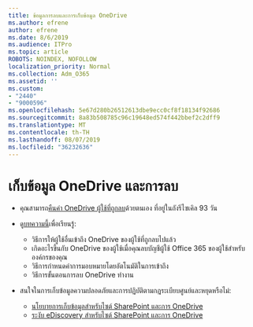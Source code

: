 ```yaml
---
title: ข้อมูลการลบและการเก็บข้อมูล OneDrive
ms.author: efrene
author: efrene
ms.date: 8/6/2019
ms.audience: ITPro
ms.topic: article
ROBOTS: NOINDEX, NOFOLLOW
localization_priority: Normal
ms.collection: Adm_O365
ms.assetid: ''
ms.custom:
- "2440"
- "9000596"
ms.openlocfilehash: 5e67d280b26512613dbe9ecc0cf8f18134f92686
ms.sourcegitcommit: 8a83b508785c96c19648ed574f442bbef2c2dff9
ms.translationtype: MT
ms.contentlocale: th-TH
ms.lasthandoff: 08/07/2019
ms.locfileid: "36232636"
---
```

# <a name="onedrive-retention-and-deletion"></a>เก็บข้อมูล OneDrive และการลบ

- คุณสามารถ[คืนค่า OneDrive ผู้ใช้ที่ถูกลบ](https://docs.microsoft.com/onedrive/restore-deleted-onedrive)ด้วยตนเอง ที่อยู่ในถังรีไซเคิล 93 วัน 

- ดู[บทความนี้](https://docs.microsoft.com/onedrive/restore-deleted-onedrive)เพื่อเรียนรู้:
    - วิธีการให้ผู้ใช้อื่นเข้าถึง OneDrive ของผู้ใช้ที่ถูกลบไปแล้ว
    - เกิดอะไรขึ้นกับ OneDrive ของผู้ใช้เมื่อคุณลบบัญชีผู้ใช้ Office 365 ของผู้ใช้สำหรับองค์กรของคุณ
    - วิธีการกำหนดค่าการมอบหมายโดยอัตโนมัติในการเข้าถึง
    - วิธีการขั้นตอนการลบ OneDrive ทำงาน

- สนใจในการเก็บข้อมูลความปลอดภัยและการปฏิบัติตามกฎระเบียบศูนย์และหยุดหรือไม่:
    - [นโยบายการเก็บข้อมูลสำหรับไซต์ SharePoint และการ OneDrive](https://docs.microsoft.com/office365/securitycompliance/retention-policies?redirectSourcePath=%252farticle%252f5e377752-700d-4870-9b6d-12bfc12d2423#content-in-onedrive-accounts-and-sharepoint-sites)
    - [ระงับ eDiscovery สำหรับไซต์ SharePoint และการ OneDrive](https://docs.microsoft.com/office365/securitycompliance/ediscovery-cases#step-4-place-content-locations-on-hold)



